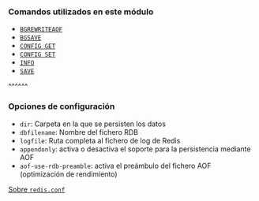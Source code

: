 ### Comandos utilizados en este módulo

* [`BGREWRITEAOF`](https://redis.io/commands/bgrewriteaof)
* [`BGSAVE`](https://redis.io/commands/bgsave)
* [`CONFIG GET`](https://redis.io/commands/config-get)
* [`CONFIG SET`](https://redis.io/commands/config-set)
* [`INFO`](https://redis.io/commands/info)
* [`SAVE`](https://redis.io/commands/save)

^^^^^^

### Opciones de configuración

* `dir`: Carpeta en la que se persisten los datos
* `dbfilename`: Nombre del fichero RDB
* `logfile`: Ruta completa al fichero de log de Redis
* `appendonly`: activa o desactiva el soporte para la persistencia mediante AOF
* `aof-use-rdb-preamble`: activa el preámbulo del fichero AOF (optimización de rendimiento)

[Sobre `redis.conf`](https://redis.io/topics/config)